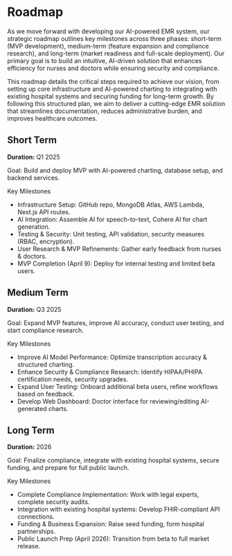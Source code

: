 # Roadmap

As we move forward with developing our AI-powered EMR system, our strategic roadmap outlines key milestones across three phases: short-term (MVP development), medium-term (feature expansion and compliance research), and long-term (market readiness and full-scale deployment). Our primary goal is to build an intuitive, AI-driven solution that enhances efficiency for nurses and doctors while ensuring security and compliance.

This roadmap details the critical steps required to achieve our vision, from setting up core infrastructure and AI-powered charting to integrating with existing hospital systems and securing funding for long-term growth. By following this structured plan, we aim to deliver a cutting-edge EMR solution that streamlines documentation, reduces administrative burden, and improves healthcare outcomes.

## Short Term

**Duration:** Q1 2025

Goal: Build and deploy MVP with AI-powered charting, database setup, and backend services.

Key Milestones

- Infrastructure Setup: GitHub repo, MongoDB Atlas, AWS Lambda, Next.js API routes.
- AI Integration: Assemble AI for speech-to-text, Cohere AI for chart generation.
- Testing & Security: Unit testing, API validation, security measures (RBAC, encryption).
- User Research & MVP Refinements: Gather early feedback from nurses & doctors.
- MVP Completion (April 9): Deploy for internal testing and limited beta users.

## Medium Term

**Duration:** Q3 2025

Goal: Expand MVP features, improve AI accuracy, conduct user testing, and start compliance research.

Key Milestones

- Improve AI Model Performance: Optimize transcription accuracy & structured charting.
- Enhance Security & Compliance Research: Identify HIPAA/PHIPA certification needs, security upgrades.
- Expand User Testing: Onboard additional beta users, refine workflows based on feedback.
- Develop Web Dashboard: Doctor interface for reviewing/editing AI-generated charts.

## Long Term

**Duration:** 2026

Goal: Finalize compliance, integrate with existing hospital systems, secure funding, and prepare for full public launch.

Key Milestones

- Complete Compliance Implementation: Work with legal experts, complete security audits.
- Integration with existing hospital systems: Develop FHIR-compliant API connections.
- Funding & Business Expansion: Raise seed funding, form hospital partnerships.
- Public Launch Prep (April 2026): Transition from beta to full market release.
